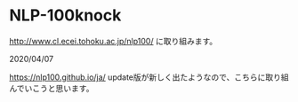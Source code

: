 # NLP-100knock

http://www.cl.ecei.tohoku.ac.jp/nlp100/
に取り組みます。

2020/04/07

https://nlp100.github.io/ja/
update版が新しく出たようなので、こちらに取り組んでいこうと思います。